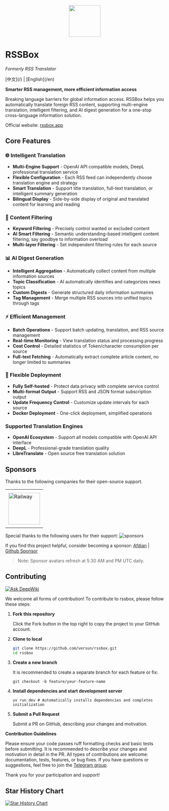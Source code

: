 <div align="center">
<img src="/assets/logo.svg" width="100" height="100">
</div>

# RSSBox
<p><em>Formerly RSS Translator</em></p>
[中文](/) | [English](/en)

**Smarter RSS management, more efficient information access**

Breaking language barriers for global information access. RSSBox helps you automatically translate foreign RSS content, supporting multi-engine translation, intelligent filtering, and AI digest generation for a one-stop cross-language information solution.

Official website: [rssbox.app](https://rssbox.app)

## Core Features

### 🌐 Intelligent Translation
- **Multi-Engine Support** - OpenAI API compatible models, DeepL professional translation service
- **Flexible Configuration** - Each RSS feed can independently choose translation engine and strategy
- **Smart Translation** - Support title translation, full-text translation, or intelligent summary generation
- **Bilingual Display** - Side-by-side display of original and translated content for learning and reading

### 🎯 Content Filtering
- **Keyword Filtering** - Precisely control wanted or excluded content
- **AI Smart Filtering** - Semantic understanding-based intelligent content filtering, say goodbye to information overload
- **Multi-layer Filtering** - Set independent filtering rules for each source

### 📊 AI Digest Generation
- **Intelligent Aggregation** - Automatically collect content from multiple information sources
- **Topic Classification** - AI automatically identifies and categorizes news topics
- **Custom Digests** - Generate structured daily information summaries
- **Tag Management** - Merge multiple RSS sources into unified topics through tags

### ⚡ Efficient Management
- **Batch Operations** - Support batch updating, translation, and RSS source management
- **Real-time Monitoring** - View translation status and processing progress
- **Cost Control** - Detailed statistics of Token/character consumption per source
- **Full-text Fetching** - Automatically extract complete article content, no longer limited to summaries

### 🔧 Flexible Deployment
- **Fully Self-hosted** - Protect data privacy with complete service control
- **Multi-format Output** - Support RSS and JSON format subscription output
- **Update Frequency Control** - Customize update intervals for each source
- **Docker Deployment** - One-click deployment, simplified operations
   
### Supported Translation Engines

- **OpenAI Ecosystem** - Support all models compatible with OpenAI API interface
- **DeepL** - Professional-grade translation quality
- **LibreTranslate** - Open source free translation solution

## Sponsors

Thanks to the following companies for their open-source support.

<table>
  <tr>
    <td style="padding:10px;">
      <a href="https://www.railway.app">
        <img src="https://railway.app/brand/logo-light.png" alt="Railway" style="width:100px; height:100px;">
      </a>
    </td>
  </tr>
</table>

Special thanks to the following users for their support:
![sponsors](https://supporters.versun.me/sponsors.svg)

If you find this project helpful, consider becoming a sponsor: [Afdian](https://afdian.com/a/versun) | [Github Sponsor](https://github.com/sponsors/versun)
> Note: Sponsor avatars refresh at 5:30 AM and PM UTC daily.

## Contributing
[![Ask DeepWiki](https://deepwiki.com/badge.svg)](https://deepwiki.com/versun/rssbox)

We welcome all forms of contribution! To contribute to rssbox, please follow these steps:

1. **Fork this repository**  

   Click the Fork button in the top right to copy the project to your GitHub account.

2. **Clone to local**  
   ```bash
   git clone https://github.com/versun/rssbox.git
   cd rssbox
   ```

3. **Create a new branch**

    It is recommended to create a separate branch for each feature or fix:
    ```
    git checkout -b feature/your-feature-name
    ```

4. **Install dependencies and start development server**
    ```
    uv run dev # Automatically installs dependencies and completes initialization
    ```

6. **Submit a Pull Request**

    Submit a PR on GitHub, describing your changes and motivation.


**Contribution Guidelines**

  Please ensure your code passes ruff formatting checks and basic tests before submitting.
  It is recommended to describe your changes and motivation in detail in the PR.
  All types of contributions are welcome: documentation, tests, features, or bug fixes.
  If you have questions or suggestions, feel free to join the [Telegram group](https://t.me/rssboxapp).

  Thank you for your participation and support!


## Star History Chart

[![Star History Chart](https://api.star-history.com/svg?repos=versun/rssbox&type=Date)](https://star-history.com/#versun/rssbox&Date)

